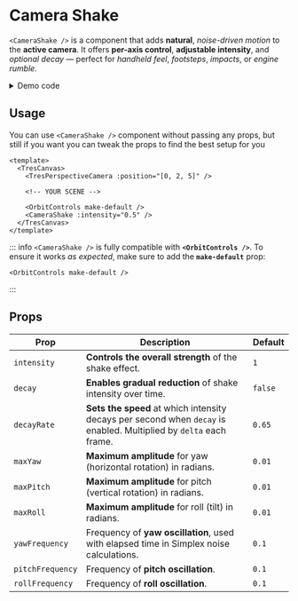 # Camera Shake

`<CameraShake />` is a component that adds **natural**, *noise-driven motion* to the **active camera**.
It offers **per-axis control**, **adjustable intensity**, and *optional decay* — perfect for *handheld feel*, *footsteps*, *impacts*, or *engine rumble*.

<DocsDemo>
  <CameraShakeDemo />
</DocsDemo>

<details>
  <summary>Demo code</summary>

  <<< @/.vitepress/theme/components/CameraShakeDemo.vue{0}
</details>

## Usage

You can use `<CameraShake />` component without passing any props, but still if you want you can tweak the props to find the best setup for you

```vue{8}
<template>
  <TresCanvas>
    <TresPerspectiveCamera :position="[0, 2, 5]" />

    <!-- YOUR SCENE -->

    <OrbitControls make-default />
    <CameraShake :intensity="0.5" />
  </TresCanvas>
</template>
```

::: info
`<CameraShake />` is fully compatible with **`<OrbitControls />`**.
To ensure it works *as expected*, make sure to add the **`make-default`** prop:

```vue
<OrbitControls make-default />
```
:::

## Props

| **Prop**            | **Description**                                                                                                   | **Default** |
|---------------------|-------------------------------------------------------------------------------------------------------------------|-------------|
| `intensity`         | **Controls the overall strength** of the shake effect.                                                            | `1`         |
| `decay`             | **Enables gradual reduction** of shake intensity over time.                                                       | `false`     |
| `decayRate`         | **Sets the speed** at which intensity decays per second when `decay` is enabled. Multiplied by `delta` each frame.| `0.65`      |
| `maxYaw`            | **Maximum amplitude** for yaw (horizontal rotation) in radians.                                                   | `0.01`      |
| `maxPitch`          | **Maximum amplitude** for pitch (vertical rotation) in radians.                                                   | `0.01`      |
| `maxRoll`           | **Maximum amplitude** for roll (tilt) in radians.                                                                 | `0.01`      |
| `yawFrequency`      | Frequency of **yaw oscillation**, used with elapsed time in Simplex noise calculations.                           | `0.1`       |
| `pitchFrequency`    | Frequency of **pitch oscillation**.                                                                               | `0.1`       |
| `rollFrequency`     | Frequency of **roll oscillation**.                                                                                | `0.1`       |
